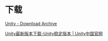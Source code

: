 # 下载



[Unity - Download Archive](https://unity3d.com/get-unity/download/archive)

[Unity最新版本下载-Unity稳定版本 | Unity中国官网](https://unity.cn/releases#f8a9f3bb6470)
